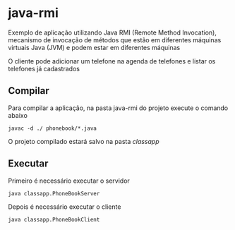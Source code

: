 # java-rmi
Exemplo de aplicação utilizando Java RMI (Remote Method Invocation), mecanismo de invocação de métodos que estão em diferentes máquinas virtuais Java (JVM) e podem estar em diferentes máquinas

O cliente pode adicionar um telefone na agenda de telefones e listar os telefones já cadastrados

## Compilar

Para compilar a aplicação, na pasta java-rmi do projeto execute o comando abaixo

`javac -d ./ phonebook/*.java`

O projeto compilado estará salvo na pasta *classapp*


## Executar

Primeiro é necessário executar o servidor

`java classapp.PhoneBookServer`

Depois é necessário executar o cliente

`java classapp.PhoneBookClient`

